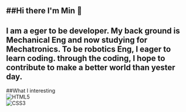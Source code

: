 ##Hi there I'm Min 👋
------------------------
I am a eger to be developer. My back ground is Mechanical Eng and now studying for Mechatronics. To be robotics Eng, I eager to learn coding. through the coding, I hope to contribute to make a better world than yester day. 
------------------------

##What I interesting<br/>
![HTML5](https://img.shields.io/badge/-HTML5-F05032?style=for-the-badge&logo=html5&logocolor=ffffff)<br/>
![CSS3](https://img.shields.io/static/v1?CSS3=appveyor)

<!--
**umeanz/umeanz** is a ✨ _special_ ✨ repository because its `README.md` (this file) appears on your GitHub profile.

Here are some ideas to get you started:

- 🔭 I’m currently working on ...
- 🌱 I’m currently learning ...
- 👯 I’m looking to collaborate on ...
- 🤔 I’m looking for help with ...
- 💬 Ask me about ...
- 📫 How to reach me: ...
- 😄 Pronouns: ...
- ⚡ Fun fact: ...
-->

